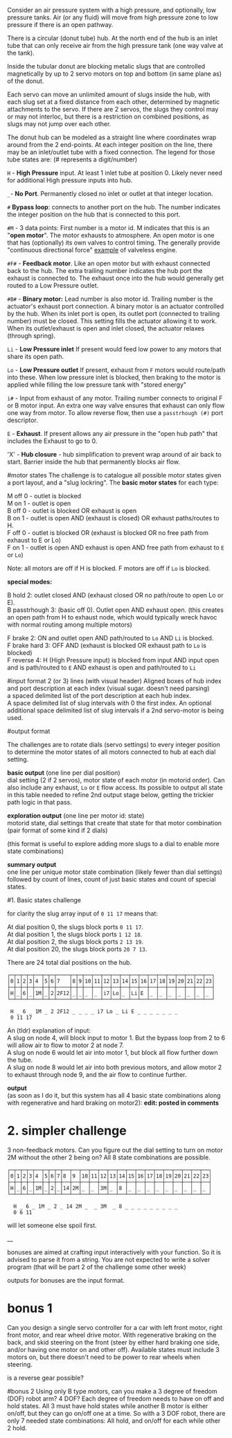 Consider an air pressure system with a high pressure, and optionally, low pressure tanks. Air (or any fluid) will move from high pressure zone to low pressure if there is an open pathway.

There is a circular (donut tube) hub.  At the north end of the hub is an inlet tube that can only receive air from the high pressure tank (one way valve at the tank).

Inside the tubular donut are blocking metalic slugs that are controlled magnetically by up to 2 servo motors on top and bottom (in same plane as) of the donut.

Each servo can move an unlimited amount of slugs inside the hub, with each slug set at a fixed distance from each other, determined by magnetic attachments to the servo.  If there are 2 servos, the slugs they control may or may not interloc, but there is a restriction on combined positions, as slugs may not jump over each other.

The donut hub can be modeled as a straight line where coordinates wrap around from the 2 end-points.  At each integer position on the line, there may be an inlet/outlet tube with a fixed connection.  The legend for those tube states are: (# represents a digit/number)

`H` - **High Pressure** input.  At least 1 inlet tube at position 0.  Likely never need for additional High pressure inputs into hub.

`_`- **No Port**.  Permanently closed no inlet or outlet at that integer location.

`#` **Bypass loop**:  connects to another port on the hub.  The number indicates the integer position on the hub that is connected to this port.

`#M` - 3 data points:  First number is a motor id.  M indicates that this is an "**open motor**".  The motor exhausts to atmosphere.  An open motor is one that has (optionally) its own valves to control timing.  The generally provide "continuous directional force" [example](https://www.youtube.com/watch?v=QDR40Eyuu7w) of valveless engine.

`#F#` - **Feedback motor**.  Like an open motor but with exhaust connected back to the hub.  The extra trailing number indicates the hub port the exhaust is connected to.  The exhaust once into the hub would generally get routed to a Low Pressure outlet.

`#B#` - **Binary motor:** Lead number is also motor id.  Trailing number is the actuator's exhaust port connection.  A binary motor is an actuator controlled by the hub.  When its inlet port is open, its outlet port (connected to trailing number) must be closed.  This setting fills the actuator allowing it to work.  When its outlet/exhaust is open and inlet closed, the actuator relaxes (through spring).

`Li` - **Low Pressure inlet**  If present would feed low power to any motors that share its open path.

`Lo` - **Low Pressure outlet**  If present, exhaust from `F` motors would route/path into these.  When low pressure inlet is blocked, then braking to the motor is applied while filling the low pressure tank with "stored energy"

`i#` - Input from exhaust of any motor.  Trailing number connects to original F or B motor input.  An extra one way valve ensures that exhaust can only flow one way from motor.  To allow reverse flow, then use a `passtrhough (#)` port descriptor.

`E` - **Exhaust**.  If present allows any air pressure in the "open hub path" that includes the Exhaust to go to 0.

'X' - **Hub closure** - hub simplification to prevent wrap around of air back to start.  Barrier inside the hub that permanently blocks air flow.

#motor states
The challenge is to catalogue all possible motor states given a port layout, and a "slug lockring".  The **basic motor states** for each type:

M off 0 - outlet is blocked  
M on 1 - outlet is open   
B off 0 - outlet is blocked  OR exhaust is open   
B on 1 - outlet is open AND (exhaust is closed) OR exhaust paths/routes to H.  
F off 0 - outlet is blocked  OR (exhaust is blocked OR no free path from exhaust to E or Lo)  
F on 1 - outlet is open   AND exhaust is open AND free path from exhaust to `E` or `Lo`)  

Note: all motors are off if H is blocked.  F motors are off if `Lo` is blocked.  

**special modes:**

B hold 2: outlet closed AND (exhaust closed OR no path/route to open Lo or E).  
B passtrhough 3:  (basic off 0).  Outlet open AND exhaust open. (this creates an open path from H to exhaust node, which would typically wreck havoc with normal routing among multiple motors)  

F brake 2: ON and outlet open AND path/routed to `Lo` AND `Li` is blocked.  
F brake hard 3: OFF AND (exhaust is blocked OR exhaust path to `Lo` is blocked)  
F reverse 4:  H (High Pressure input) is blocked from input  AND input open and is path/routed to `E` AND exhaust is open and path/routed to `Li`  

#input format
2 (or 3) lines (with visual header)
Aligned boxes of hub index and port description at each index (visual sugar. doesn't need parsing)   
a spaced delimited list of the port description at each hub index.  
A space delimited list of slug intervals with 0 the first index.
An optional additional space delimited list of slug intervals if a 2nd servo-motor is being used.


#output format

The challenges are to rotate dials (servo settings) to every integer position to determine the motor states of all motors connected to hub at each dial setting.

**basic output** (one line per dial position)  
dial setting (2 if 2 servos), motor state of  each motor (in motorid order).  Can also include  any exhaust, `Lo` or `E` flow access.   Its possible to output all state in this table needed to refine 2nd output stage below, getting the trickier path logic in that pass.

**exploration output** (one line per motor id: state)  
motorid state, dial settings that create that state for that motor combination (pair format of some kind if 2 dials)

(this format is useful to explore adding more slugs to a dial to enable more state combinations)

**summary output**   
one line per unique motor state combination (likely fewer than dial settings) followed by count of lines, count of just basic states and count of special states.

#1. Basic states challenge 

for clarity the slug array input of `0 11 17` means that:
 
At dial position 0, the slugs block ports `0 11 17`.  
At dial position 1, the slugs block ports `1 12 18`.  
At dial position 2, the slugs block ports `2 13 19`.  
At dial position 20, the slugs block ports `20 7 13`.  

There are 24 total dial positions on the hub.

    ┌─┬─┬─┬─┬──┬─┬─┬────┬─┬─┬──┬──┬──┬──┬──┬──┬──┬──┬──┬──┬──┬──┬──┬──┐
    │0│1│2│3│4 │5│6│7   │8│9│10│11│12│13│14│15│16│17│18│19│20│21│22│23│
    ├─┼─┼─┼─┼──┼─┼─┼────┼─┼─┼──┼──┼──┼──┼──┼──┼──┼──┼──┼──┼──┼──┼──┼──┤
    │H│_│6│_│1M│_│2│2F12│_│_│_ │_ │i7│Lo│_ │Li│E │_ │_ │_ │_ │_ │_ │_ │
    └─┴─┴─┴─┴──┴─┴─┴────┴─┴─┴──┴──┴──┴──┴──┴──┴──┴──┴──┴──┴──┴──┴──┴──┘

     H _ 6 _ 1M _ 2 2F12 _ _ _ _ i7 Lo _ Li E _ _ _ _ _ _ _
     0 11 17

An (tldr) explanation of input:  
A slug on node 4, will block input to motor 1.  But the bypass loop from 2 to 6 will allow air to flow to motor 2 at node 7.  
A slug on node 6 would let air into motor 1, but block all flow further down the tube.  
A slug on node 8 would let air into both previous motors, and allow motor 2 to exhaust through node 9, and the air flow to continue further.

**output**  
(as soon as I do it, but this system has all 4 basic state combinations along with regenerative and hard braking on motor2):  **edit: posted in comments**

# 2. simpler challenge
3 non-feedback motors.  Can you figure out the dial setting to turn on motor 2M without the other 2 being on?  All 8 state combinations are possible.

    ┌─┬─┬─┬─┬──┬─┬─┬─┬──┬──┬──┬──┬──┬──┬──┬──┬──┬──┬──┬──┬──┬──┬──┬──┐
    │0│1│2│3│4 │5│6│7│8 │9 │10│11│12│13│14│15│16│17│18│19│20│21│22│23│
    ├─┼─┼─┼─┼──┼─┼─┼─┼──┼──┼──┼──┼──┼──┼──┼──┼──┼──┼──┼──┼──┼──┼──┼──┤
    │H│_│6│_│1M│_│2│_│14│2M│_ │_ │3M│_ │8 │_ │_ │_ │_ │_ │_ │_ │_ │_ │
    └─┴─┴─┴─┴──┴─┴─┴─┴──┴──┴──┴──┴──┴──┴──┴──┴──┴──┴──┴──┴──┴──┴──┴──┘

      H _ 6 _ 1M _ 2 _ 14 2M _  _ 3M  _ 8 _ _ _ _ _ _ _ _ _
      0 6 11

will let someone else spoil first.

__

bonuses are aimed at crafting input interactively with your function.  So it is advised to parse it from a string.  You are not expected to write a solver program (that will be part 2 of the challenge some other week)

outputs for bonuses are the input format.

# bonus 1
Can you design a single servo controller for a car with left front motor, right front motor, and rear wheel drive motor.  With regenerative braking on the back, and skid steering on the front (steer by either hard braking one side, and/or having one motor on and other off).  Available states must include 3 motors on, but there doesn't need to be power to rear wheels when steering.

is a reverse gear possible?


#bonus 2
Using only B type motors, can you make a 3 degree of freedom (DOF) robot arm?  4 DOF?  Each degree of freedom needs to have on off and hold states.  All 3 must have hold states while another B motor is either on/off, but they can go on/off one at a time.  So with a 3 DOF robot, there are only 7 needed state combinations:  All hold, and on/off for each while other 2 hold.
